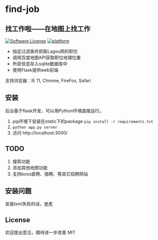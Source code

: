 # find-job
找工作啦——在地图上找工作
---------------
[![Software License](https://img.shields.io/badge/license-MIT-brightgreen.svg)](LICENSE)
[![platform](https://img.shields.io/badge/python-3.7-green.svg)]()

- 指定过滤条件抓取Lagou网的职位
- 调用百度地图API获取职位地理位置
- 所获信息存入sqlite数据库中
- 使用Flask提供web前端

支持浏览器：IE 11, Chrome, FireFox, Safari

安装
----------
后台基于flask开发，可以用Python环境直接运行。
1. pip环境下安装在static下的package
 `pip install -r requirements.txt`
2. `python app.py server`
3. 访问 http://localhost:3000/

TODO
----
1. 搜索功能
2. 添加其他地图功能
3. 支持boss直聘、猎聘、等其它招聘网站


安装问题
---
安装lxml失败的话，[参考](https://blog.csdn.net/sinat_21302587/article/details/61935447)

License
--------
欢迎提出意见，期待进一步改善
MIT

